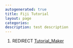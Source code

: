 ```yaml
---
autogenerated: true
title: Fiji Tutorial
layout: page
categories: 
description: test description
---
```


1.  REDIRECT [Tutorial\_Maker](Tutorial_Maker)
